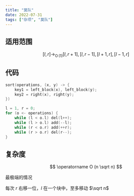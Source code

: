 ```yaml
---
title: "莫队"
date: 2022-07-31
tags: ["杂项", "莫队"]
---
```


## 适用范围

$$
[l, r] \rightarrow_{\operatorname O(1)} [l, r+1], [l, r-1], [l+1, r], [l-1, r]
$$

## 代码

```cpp
sort(operations, (x, y) -> {
    key1 = left_block(x), left_block(y);
    key2 = right(x), right(y);
})

l = 1, r = 0;
for (o <- operations) {
    while (l < o.l) del(l++);
    while (l > o.l) add(--l);
    while (r < o.r) add(++r);
    while (r > o.r) del(r--);
}
```

## 复杂度

$$
\operatorname O (n \sqrt n)
$$

最极端的情况

每次 $r$ 右移一位，$l$ 在一个块中，至多移动 $\sqrt n$
